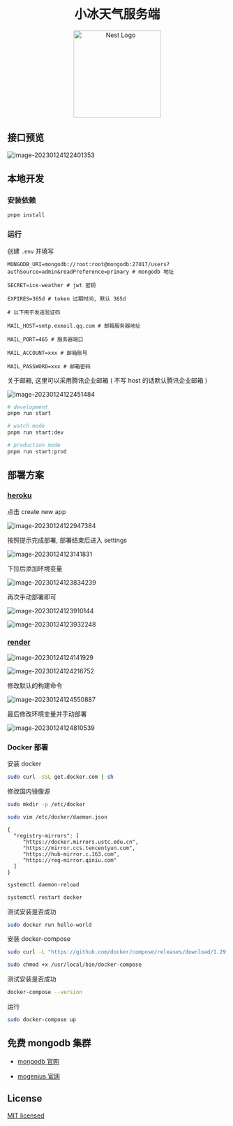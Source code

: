 <div align="center">
  <h1>小冰天气服务端</h1>
  <a href="http://nestjs.com/" target="blank">
    <img src="https://nestjs.com/img/logo-small.svg" width="200" alt="Nest Logo" />
  </a>
</div>

## 接口预览

![image-20230124122401353](assets/image-20230124122401353.png)

## 本地开发

### 安装依赖

```bash
pnpm install
```

### 运行

创建 `.env` 并填写 

```
MONGODB_URI=mongodb://root:root@mongodb:27017/users?authSource=admin&readPreference=primary # mongodb 地址

SECRET=ice-weather # jwt 密钥

EXPIRES=365d # token 过期时间, 默认 365d

# 以下用于发送验证码

MAIL_HOST=smtp.exmail.qq.com # 邮箱服务器地址

MAIL_PORT=465 # 服务器端口

MAIL_ACCOUNT=xxx # 邮箱账号

MAIL_PASSWORD=xxx # 邮箱密码
```

关于邮箱, 这里可以采用腾讯企业邮箱 ( 不写 host 的话默认腾讯企业邮箱 )

![image-20230124122451484](assets/image-20230124122451484.png)

```bash
# development
pnpm run start

# watch mode
pnpm run start:dev

# production mode
pnpm run start:prod
```

## 部署方案

### [heroku](https://dashboard.heroku.com)

点击 create new app

![image-20230124122947384](assets/image-20230124122947384.png)

按照提示完成部署, 部署结束后进入 settings

![image-20230124123141831](assets/image-20230124123141831.png)

下拉后添加环境变量

![image-20230124123834239](assets/image-20230124123834239.png)

再次手动部署即可

![image-20230124123910144](assets/image-20230124123910144.png)

![image-20230124123932248](assets/image-20230124123932248.png)

### [render](https://render.com)

![image-20230124124141929](assets/image-20230124124141929.png)

![image-20230124124216752](assets/image-20230124124216752.png)

修改默认的构建命令

![image-20230124124550887](assets/image-20230124124550887.png)

最后修改环境变量并手动部署

![image-20230124124810539](assets/image-20230124124810539.png)

### Docker 部署

安装 docker

```bash
sudo curl -sSL get.docker.com | sh
```

修改国内镜像源

```bash
sudo mkdir -p /etc/docker
```

```bash
sudo vim /etc/docker/daemon.json
```

```
{
  "registry-mirrors": [
     "https://docker.mirrors.ustc.edu.cn",
     "https://mirror.ccs.tencentyun.com",
     "https://hub-mirror.c.163.com",
     "https://reg-mirror.qiniu.com"
  ]
}
```

```bash
systemctl daemon-reload
```

```bash
systemctl restart docker
```

测试安装是否成功

```bash
sudo docker run hello-world
```

安装 docker-compose

```bash
sudo curl -L "https://github.com/docker/compose/releases/download/1.29.2/docker-compose-$(uname -s)-$(uname -m)" -o /usr/local/bin/docker-compose
```

```bash
sudo chmod +x /usr/local/bin/docker-compose
```

测试安装是否成功

```bash
docker-compose --version
```

运行

```bash
sudo docker-compose up
```

## 免费 mongodb 集群

- [mongodb 官网](https://cloud.mongodb.com)

- [mogenius 官网](https://mogenius.com)

## License

[MIT licensed](LICENSE)
